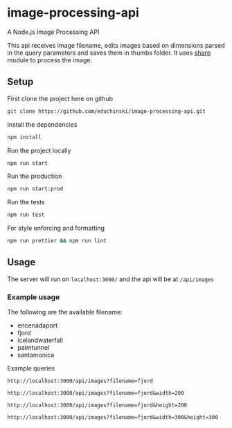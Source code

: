 # image-processing-api

A Node.js Image Processing API

This api receives image filename, edits images based on dimensions parsed in the query parameters and saves them in thumbs folder. It uses [sharp](https://www.npmjs.com/package/sharp) module to process the image.

## Setup

First clone the project here on github

```bash
git clone https://github.com/educhinski/image-processing-api.git
```

Install the dependencies

```bash
npm install
```

Run the project locally

```bash
npm run start
```

Run the production

```bash
npm run start:prod
```

Run the tests

```bash
npm run test
```

For style enforcing and formatting

```bash
npm run prettier && npm run lint
```

## Usage

The server will run on `localhost:3000/` and the api will be at `/api/images`

### Example usage

The following are the available filename:

- encenadaport
- fjord
- icelandwaterfall
- palmtunnel
- santamonica

Example queries

`http://localhost:3000/api/images?filename=fjord`

`http://localhost:3000/api/images?filename=fjord&width=200`

`http://localhost:3000/api/images?filename=fjord&height=200`

`http://localhost:3000/api/images?filename=fjord&width=300&height=300`
